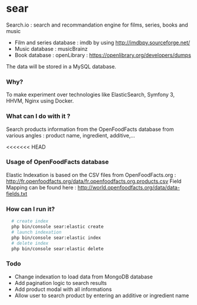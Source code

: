 # sear
Search.io : search and recommandation engine for films, series, books and music

* Film and series database : imdb by using http://imdbpy.sourceforge.net/
* Music database : musicBrainz
* Book database : openLibrary : https://openlibrary.org/developers/dumps


The data will be stored in a MySQL database. 



### Why?

To make experiment over technologies like ElasticSearch, Symfony 3, HHVM, Nginx using Docker.

### What can I do with it ?

Search products information from the OpenFoodFacts database from various angles : product name, ingredient, additive,...

<<<<<<< HEAD
### Usage of OpenFoodFacts database

Elastic Indexation is based on the CSV files from OpenFoodFacts.org : 
  http://fr.openfoodfacts.org/data/fr.openfoodfacts.org.products.csv
Field Mapping can be found here : 
  http://world.openfoodfacts.org/data/data-fields.txt


### How can I run it?

```bash
  # create index
  php bin/console sear:elastic create
  # launch indexation
  php bin/console sear:elastic index
  # delete index
  php bin/console sear:elastic delete
```

### Todo

* Change indexation to load data from MongoDB database
* Add pagination logic to search results
* Add product modal with all informations
* Allow user to search product by entering an additive or ingredient name







